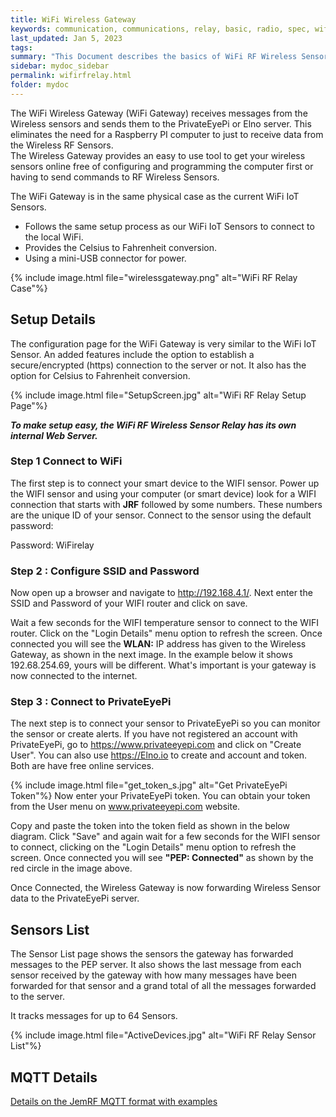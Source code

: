 ```yaml
---
title: WiFi Wireless Gateway
keywords: communication, communications, relay, basic, radio, spec, wifi, sensor
last_updated: Jan 5, 2023
tags:
summary: "This Document describes the basics of WiFi RF Wireless Sensor Relay,or WiFi Wireless Gateway"
sidebar: mydoc_sidebar
permalink: wifirfrelay.html
folder: mydoc
---
```


The WiFi Wireless Gateway (WiFi Gateway) receives messages from the Wireless sensors and sends them to the PrivateEyePi or Elno server. This eliminates the need for a Raspberry PI computer to just to receive data from the Wireless RF Sensors.  <br />
The Wireless Gateway provides an easy to use tool to get your wireless sensors online free of configuring and programming the computer first or having to send commands to RF Wireless Sensors.<br />

The WiFi Gateway is in the same physical case as the current WiFi IoT Sensors.
 * Follows the same setup process as our WiFi IoT Sensors to connect to the local WiFi.
 * Provides the Celsius to Fahrenheit conversion.
 * Using a mini-USB connector for power.


{% include image.html file="wirelessgateway.png" alt="WiFi RF Relay Case"%}


## Setup Details
The configuration page for the WiFi Gateway is very similar to the WiFi IoT Sensor. An added features include the option to establish a secure/encrypted (https) connection to the server or not.  It also has the option for Celsius to Fahrenheit conversion.

{% include image.html file="SetupScreen.jpg" alt="WiFi RF Relay Setup Page"%}


***To make setup easy, the WiFi RF Wireless Sensor Relay has its own internal Web Server.***

### Step 1 Connect to WiFi

The first step is to connect your smart device to the WIFI sensor. Power up the WIFI sensor and using your computer (or smart device) look for a WIFI connection that starts with **JRF** followed by some numbers. These numbers are the unique ID of your sensor. Connect to the sensor using the default password:

Password: WiFirelay

### Step 2 : Configure SSID and Password
Now open up a browser  and navigate to http://192.168.4.1/. Next enter the SSID and Password of your WIFI router and click on save.

Wait a few seconds for the WIFI temperature sensor to connect to the WIFI router. Click on the "Login Details" menu option to refresh the screen. Once connected you will see the **WLAN:** IP address has given to the Wireless Gateway, as shown in the next image. In the example below it shows 192.68.254.69, yours will be different. What's important is your gateway is now connected to the internet.

### Step 3 : Connect to PrivateEyePi
The next step is to connect your sensor to PrivateEyePi so you can monitor the sensor or create alerts. If you have not registered an account with PrivateEyePi, go to https://www.privateeyepi.com and click on "Create User". You can also use https://Elno.io to create and account and token. Both are have free online services.

{% include image.html file="get_token_s.jpg" alt="Get PrivateEyePi Token"%}
Now enter your PrivateEyePi token. You can obtain your token from the User menu on www.privateeyepi.com website.

Copy and paste the token into the token field as shown in the below diagram.
Click "Save" and again wait for a few seconds for the WIFI sensor to connect, clicking on the "Login Details" menu option to refresh the screen. Once connected you will see **"PEP: Connected"** as shown by the red circle in the image above.

Once Connected, the Wireless Gateway is now forwarding Wireless Sensor data to the PrivateEyePi server.

## Sensors List
The Sensor List page shows the sensors the gateway has forwarded messages to the PEP server. It also shows the last message from each sensor received by the gateway with how many messages have been forwarded for that sensor and a grand total of all the messages forwarded to the server.

It tracks messages for up to 64 Sensors.

{% include image.html file="ActiveDevices.jpg" alt="WiFi RF Relay Sensor List"%}

## MQTT Details
[Details on the JemRF MQTT format with examples](gatewaymqtt.html)

